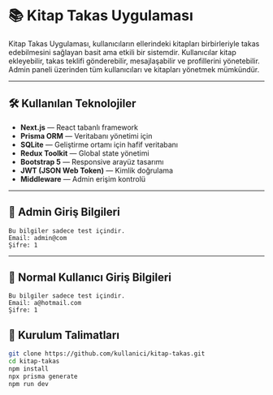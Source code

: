# 📚 Kitap Takas Uygulaması

Kitap Takas Uygulaması, kullanıcıların ellerindeki kitapları birbirleriyle takas edebilmesini sağlayan basit ama etkili bir sistemdir. 
Kullanıcılar kitap ekleyebilir, takas teklifi gönderebilir, mesajlaşabilir ve profillerini yönetebilir. 
Admin paneli üzerinden tüm kullanıcıları ve kitapları yönetmek mümkündür.

---

## 🛠 Kullanılan Teknolojiler

- **Next.js** — React tabanlı framework
- **Prisma ORM** — Veritabanı yönetimi için
- **SQLite** — Geliştirme ortamı için hafif veritabanı
- **Redux Toolkit** — Global state yönetimi
- **Bootstrap 5** — Responsive arayüz tasarımı
- **JWT (JSON Web Token)** — Kimlik doğrulama
- **Middleware** — Admin erişim kontrolü

---
## 👤 Admin Giriş Bilgileri

    Bu bilgiler sadece test içindir.
    Email: admin@com
    Şifre: 1

---
## 👤 Normal Kullanıcı Giriş Bilgileri

    Bu bilgiler sadece test içindir.
    Email: a@hotmail.com
    Şifre: 1

## 🚀 Kurulum Talimatları
```bash
git clone https://github.com/kullanici/kitap-takas.git
cd kitap-takas
npm install
npx prisma generate
npm run dev

